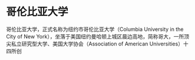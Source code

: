 # 哥伦比亚大学

哥伦比亚大学，正式名称为纽约市哥伦比亚大学（Columbia University in the City of New York），坐落于美国纽约曼哈顿上城区晨边高地，简称哥大，一所顶尖私立研究型大学、美国大学协会（Association of American Universities）十四所创